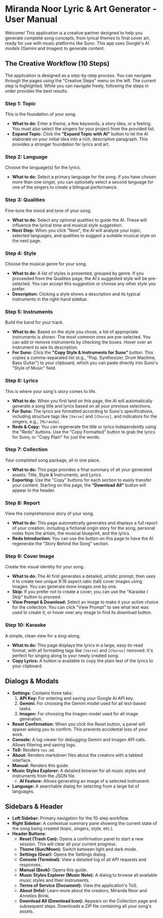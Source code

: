 # Miranda Noor Lyric & Art Generator - User Manual

Welcome! This application is a creative partner designed to help you generate complete song concepts, from lyrical themes to final cover art, ready for use with music platforms like Suno. This app uses Google's AI models (Gemini and Imagen) to generate content.

## The Creative Workflow (10 Steps)

The application is designed as a step-by-step process. You can navigate through the pages using the "Creative Steps" menu on the left. The current step is highlighted. While you can navigate freely, following the steps in order provides the best results.

### Step 1: Topic
This is the foundation of your song.
- **What to do:** Enter a theme, a few keywords, a story idea, or a feeling. You must also select the singers for your project from the provided list.
- **Expand Topic:** Click the **"Expand Topic with AI"** button to let the AI elaborate on your initial idea into a rich, descriptive paragraph. This provides a stronger foundation for lyrics and art.

### Step 2: Language
Choose the language(s) for the lyrics.
- **What to do:** Select a primary language for the song. If you have chosen more than one singer, you can optionally select a second language for one of the singers to create a bilingual performance.

### Step 3: Qualities
Fine-tune the mood and tone of your song.
- **What to do:** Select any optional qualities to guide the AI. These will influence the lyrical tone and musical style suggestion.
- **Next Step:** When you click "Next", the AI will analyze your topic, selected languages, and qualities to suggest a suitable musical style on the next page.

### Step 4: Style
Choose the musical genre for your song.
- **What to do:** A list of styles is presented, grouped by genre. If you proceeded from the Qualities page, the AI's suggested style will be pre-selected. You can accept this suggestion or choose any other style you prefer.
- **Description:** Clicking a style shows a description and its typical instruments in the right-hand sidebar.

### Step 5: Instruments
Build the band for your track.
- **What to do:** Based on the style you chose, a list of appropriate instruments is shown. The most common ones are pre-selected. You can add or remove instruments by checking the boxes. Hover over an instrument to see its description.
- **For Suno:** Click the **"Copy Style & Instruments for Suno"** button. This copies a comma-separated list (e.g., "Pop, Synthesizer, Drum Machine, Bass Guitar") to your clipboard, which you can paste directly into Suno's "Style of Music" field.

### Step 6: Lyrics
This is where your song's story comes to life.
- **What to do:** When you first land on this page, the AI will automatically generate a song title and lyrics based on all your previous selections.
- **For Suno:** The lyrics are formatted according to Suno's specifications, including structure tags like `[Verse]` and `[Chorus]`, and indicators for the singers, e.g., `[Miranda]`.
- **Redo & Copy:** You can regenerate the title or lyrics independently using the "Redo" buttons. Use the "Copy Formatted" button to grab the lyrics for Suno, or "Copy Plain" for just the words.

### Step 7: Collection
Your completed song package, all in one place.
- **What to do:** This page provides a final summary of all your generated assets: Title, Style & Instruments, and Lyrics.
- **Exporting:** Use the "Copy" buttons for each section to easily transfer your content. Starting on this page, the **"Download All"** button will appear in the header.

### Step 8: Report
View the comprehensive story of your song.
- **What to do:** This page automatically generates and displays a full report of your creation, including a fictional origin story for the song, personal notes from the artists, the musical blueprint, and the lyrics.
- **Redo Introduction:** You can use the button on this page to have the AI regenerate the "Story Behind the Song" section.

### Step 9: Cover Image
Create the visual identity for your song.
- **What to do:** The AI first generates a detailed, artistic prompt, then uses it to create two unique 9:16 aspect ratio (tall) cover images using Imagen. You can generate more images one by one.
- **Skip:** If you prefer not to create a cover, you can use the "Karaoke / Skip" button to proceed.
- **View Prompt & Download:** Select an image to make it your active choice for the collection. You can click "View Prompt" to see what text was used to create it, or hover over any image to find its download button.

### Step 10: Karaoke
A simple, clean view for a sing-along.
- **What to do:** This page displays the lyrics in a large, easy-to-read format, with all formatting tags like `[Verse]` and `[Chorus]` removed. It's perfect for singing along to your newly created song.
- **Copy Lyrics:** A button is available to copy the plain text of the lyrics to your clipboard.

## Dialogs & Modals

- **Settings:** Contains three tabs:
    1.  **API Key:** For entering and saving your Google AI API key.
    2.  **Gemini:** For choosing the Gemini model used for all text-based tasks.
    3.  **Imagen:** For choosing the Imagen model used for all image generation.
- **Reset Confirmation:** When you click the Reset button, a panel will appear asking you to confirm. This prevents accidental loss of your work.
- **Console:** A log viewer for debugging Gemini and Imagen API calls. Allows filtering and saving logs.
- **ToS:** Renders `tos.md`.
- **About:** Renders markdown files about the creators with a tabbed interface.
- **Manual:** Renders this guide.
- **Music Styles Explorer:** A detailed browser for all music styles and instruments from the JSON file.
    - **AI Feature:** Allows generating an image of a selected instrument.
- **Language:** A searchable dialog for selecting from a large list of languages.

## Sidebars & Header

- **Left Sidebar:** Primary navigation for the 10-step workflow.
- **Right Sidebar:** A contextual summary pane showing the current state of the song being created (topic, singers, style, etc.).
- **Header Buttons:**
  - **Reset (Trash Can):** Opens a confirmation panel to start a new session. This will clear all your current progress.
  - **Theme (Sun/Moon):** Switch between light and dark mode.
  - **Settings (Gear):** Opens the Settings dialog.
  - **Console (Terminal):** View a detailed log of all API requests and responses.
  - **Manual (Book):** Opens this guide.
  - **Music Styles Explorer (Music Note):** A dialog to browse all available music styles and their instruments.
  - **Terms of Service (Document):** View the application's ToS.
  - **About (Info):** Learn more about the creators, Miranda Noor and Annelies Brink.
  - **Download All (Download Icon):** Appears on the Collection page and subsequent steps. Downloads a ZIP file containing all your song's assets.